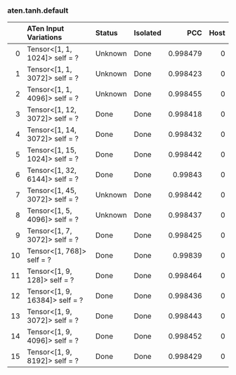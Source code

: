 ### aten.tanh.default
|    | ATen Input Variations          | Status   | Isolated   |      PCC |   Host |
|---:|:-------------------------------|:---------|:-----------|---------:|-------:|
|  0 | Tensor<[1, 1, 1024]> self = ?  | Unknown  | Done       | 0.998479 |      0 |
|  1 | Tensor<[1, 1, 3072]> self = ?  | Unknown  | Done       | 0.998423 |      0 |
|  2 | Tensor<[1, 1, 4096]> self = ?  | Unknown  | Done       | 0.998455 |      0 |
|  3 | Tensor<[1, 12, 3072]> self = ? | Done     | Done       | 0.998418 |      0 |
|  4 | Tensor<[1, 14, 3072]> self = ? | Done     | Done       | 0.998432 |      0 |
|  5 | Tensor<[1, 15, 1024]> self = ? | Done     | Done       | 0.998442 |      0 |
|  6 | Tensor<[1, 32, 6144]> self = ? | Done     | Done       | 0.99843  |      0 |
|  7 | Tensor<[1, 45, 3072]> self = ? | Unknown  | Done       | 0.998442 |      0 |
|  8 | Tensor<[1, 5, 4096]> self = ?  | Unknown  | Done       | 0.998437 |      0 |
|  9 | Tensor<[1, 7, 3072]> self = ?  | Done     | Done       | 0.998425 |      0 |
| 10 | Tensor<[1, 768]> self = ?      | Done     | Done       | 0.99839  |      0 |
| 11 | Tensor<[1, 9, 128]> self = ?   | Done     | Done       | 0.998464 |      0 |
| 12 | Tensor<[1, 9, 16384]> self = ? | Done     | Done       | 0.998436 |      0 |
| 13 | Tensor<[1, 9, 3072]> self = ?  | Done     | Done       | 0.998443 |      0 |
| 14 | Tensor<[1, 9, 4096]> self = ?  | Done     | Done       | 0.998452 |      0 |
| 15 | Tensor<[1, 9, 8192]> self = ?  | Done     | Done       | 0.998429 |      0 |

